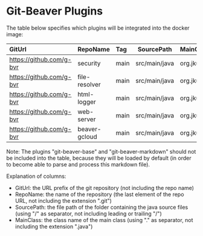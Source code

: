 
# Git-Beaver Plugins #

The table below specifies which plugins will be integrated into the docker image:

| GitUrl                   | RepoName      | Tag  | SourcePath    | MainClass                           |
|:-------------------------|:--------------|:-----|---------------|:------------------------------------|
| https://github.com/g-bvr | security      | main | src/main/java | org.jkube.gitbeaver.SecurityPlugin  |
| https://github.com/g-bvr | file-resolver | main | src/main/java | org.jkube.gitbeaver.ResolverPlugin  |
| https://github.com/g-bvr | html-logger   | main | src/main/java | org.jkube.gitbeaver.HtmlLogPlugin   |
| https://github.com/g-bvr | web-server    | main | src/main/java | org.jkube.gitbeaver.WebserverPlugin |
| https://github.com/g-bvr | beaver-gcloud | main | src/main/java | org.jkube.gitbeaver.GcloudPlugin    |

Note: The plugins "git-beaver-base" and "git-beaver-markdown" should not be included into the table,
because they will be loaded by default (in order to become able to parse and process this markdown file).

Explanation of columns:

* GitUrl: the URL prefix of the git repository (not including the repo name)
* RepoName: the name of the repository (the last element of the repo URL, not including the extension ".git")
* SourcePath: the file path of the folder containing the java source files (using "/" as separator, not including leading or trailing "/")
* MainClass: the class name of the main class (using "." as separator, not including the extension ".java")



